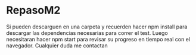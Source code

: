 # RepasoM2
Si pueden descarguen en una carpeta y recuerden hacer npm install para descargar las dependencias necesarias para correr el test. Luego necesitaran hacer npm start para revisar su progreso en tiempo real con el navegador. Cualquier duda me contactan
